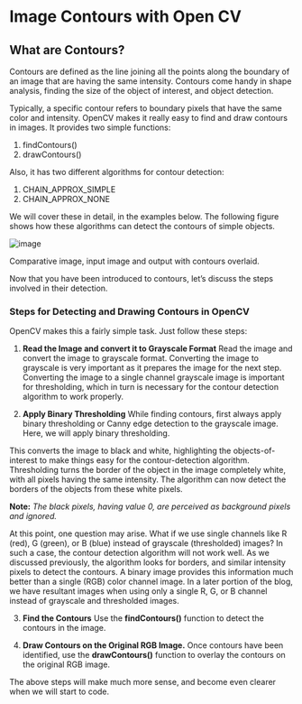 # Image Contours with Open CV

## What are Contours?
Contours are defined as the line joining all the points along the boundary of an image that are having the same intensity. Contours come handy in shape analysis, finding the size of the object of interest, and object detection.

Typically, a specific contour refers to boundary pixels that have the same color and intensity. OpenCV makes it really easy to find and draw contours in images. It provides two simple functions:

1. findContours()
2. drawContours()

Also, it has two different algorithms for contour detection:

1. CHAIN_APPROX_SIMPLE
2. CHAIN_APPROX_NONE

We will cover these in detail, in the examples below. The following figure shows how these algorithms can detect the contours of simple objects.

![image](https://user-images.githubusercontent.com/62233992/137801760-f8189df3-a50b-48b3-932d-4b04fada0d1e.png)

Comparative image, input image and output with contours overlaid.

Now that you have been introduced to contours, let’s discuss the steps involved in their detection.

### Steps for Detecting and Drawing Contours in OpenCV

OpenCV makes this a fairly simple task. Just follow these steps:

1. **Read the Image and convert it to Grayscale Format**
Read the image and convert the image to grayscale format. Converting the image to grayscale is very important as it prepares the image for the next step. Converting the image to a single channel grayscale image is important for thresholding, which in turn is necessary for the contour detection algorithm to work properly.

2. **Apply Binary Thresholding**
While finding contours, first always apply binary thresholding or Canny edge detection to the grayscale image. Here, we will apply binary thresholding.

This converts the image to black and white, highlighting the objects-of-interest to make things easy for the contour-detection algorithm. Thresholding turns the border of the object in the image completely white, with all pixels having the same intensity. The algorithm can now detect the borders of the objects from these white pixels.

**Note:** *The black pixels, having value 0, are perceived as background pixels and ignored.*

At this point, one question may arise. What if we use single channels like R (red), G (green), or B (blue) instead of grayscale (thresholded) images? In such a case, the contour detection algorithm will not work well. As we discussed previously, the algorithm looks for borders, and similar intensity pixels to detect the contours. A binary image provides this information much better than a single (RGB) color channel  image. In a later portion of the blog, we have resultant images when using only a single R, G, or B channel instead of grayscale and thresholded images.

3. **Find the Contours**
Use the **findContours()** function to detect the contours in the image.

4. **Draw Contours on the Original RGB Image.**
Once contours have been identified, use the **drawContours()** function to overlay the contours on the original RGB image.

The above steps will make much more sense, and become even clearer when we will start to code.
